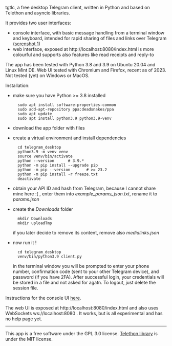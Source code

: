 tgtlc, a free desktop Telegram client,
written in Python and based on Telethon and asyncio libraries.

It provides two user interfaces:
- console interface, with basic message handling from a terminal window and keyboard, intended for rapid sharing of files and links over Telegram ([screnshot 1](screenshots/tgtlc_1_8_2_dialog_message.png))
- web interface, exposed at http://localhost:8080/index.html is more colourful and supports also features like read receipts and reply-to

The app has been tested with Python 3.8 and 3.9 on Ubuntu 20.04 and Linux Mint DE. Web UI tested with Chromium and Firefox, recent as of 2023. Not tested (yet) on Windows or MacOS.

Installation:
- make sure you have Python >= 3.8 installed

        sudo apt install software-properties-common
        sudo add-apt-repository ppa:deadsnakes/ppa
        sudo apt update
        sudo apt install python3.9 python3.9-venv
  
- download the app folder with files

- create a virtual environment and install dependencies

        cd telegram_desktop
        python3.9 -m venv venv
        source venv/bin/activate
        python --version      # 3.9.*
        python -m pip install --upgrade pip
        python -m pip --version       # >= 23.2
        python -m pip install -r freeze.txt
        deactivate

- obtain your API ID and hash from Telegram, because I cannot share mine here :( ,
  enter them into _example_params_json.txt_, rename it to _params.json_
  
- create the _Downloads_ folder

        mkdir Downloads
        mkdir uploadTmp
        
  if you later decide to remove its content, remove also _medialinks.json_
  
- now run it !

        cd telegram_desktop
        venv/bin/python3.9 client.py
        
  in the terminal window you will be prompted to enter your phone number, confirmation code (sent to your other Telegram device), and password (if you have 2FA). After successful login, your credentials will be stored in a file and not asked for agatn. To logout, just delete the session file.
  
Instructions for the console UI [here](help.txt).

The web UI is exposed at http://localhost:8080/index.html and also uses WebSockets ws://localhost:8080 . 
It works, but is all experimental and has no help page yet.

---------------
This app is a free software under the GPL 3.0 license.
[Telethon library](https://docs.telethon.dev/en/stable/) is under the MIT license.

